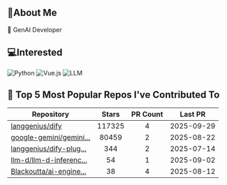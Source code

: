 ## 💫About Me 
🌱 GenAI Developer

## 💻Interested
![Python](https://img.shields.io/badge/python-3670A0?style=for-the-badge&logo=python&logoColor=ffdd54)   ![Vue.js](https://img.shields.io/badge/vuejs-%2335495e.svg?style=for-the-badge&logo=vuedotjs&logoColor=%234FC08D)  ![LLM](https://img.shields.io/badge/LLM-%23412991.svg?style=for-the-badge&logo=openai&logoColor=white)

## 🌟 Top 5 Most Popular Repos I've Contributed To

| Repository | Stars | PR Count | Last PR |
|-----|:---:|:---:|:---:|
| [langgenius/dify](https://github.com/langgenius/dify) | 117325 | 4 | 2025-09-29 |
| [google-gemini/gemini...](https://github.com/google-gemini/gemini-cli) | 80459 | 2 | 2025-08-22 |
| [langgenius/dify-plug...](https://github.com/langgenius/dify-plugin-daemon) | 344 | 2 | 2025-07-14 |
| [llm-d/llm-d-inferenc...](https://github.com/llm-d/llm-d-inference-sim) | 54 | 1 | 2025-09-02 |
| [Blackoutta/ai-engine...](https://github.com/Blackoutta/ai-engineer-training) | 38 | 4 | 2025-08-12 |

